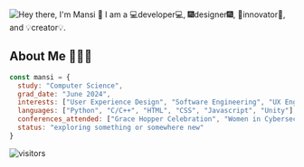 ![Hey there, I'm Mansi 👋 I am a 💻developer💻, 🎆designer🎆, 🚀innovator🚀, and 💡creator💡.](./wide_intro.gif)

## About Me 👩🏽‍💻
```js
const mansi = {
  study: "Computer Science",
  grad_date: "June 2024",
  interests: ["User Experience Design", "Software Engineering", "UX Engineering"],
  languages: ["Python", "C/C++", "HTML", "CSS", "Javascript", "Unity"],
  conferences_attended: ["Grace Hopper Celebration", "Women in Cybersecurity", "Google I/O"],
  status: "exploring something or somewhere new"
}
```
   ![visitors](https://visitor-badge.glitch.me/badge?page_id=msaini.readme&left_color=blue&right_color=green)

